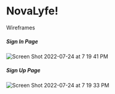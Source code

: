 # NovaLyfe!

Wireframes
<h5>Sign In Page</h5>

![Screen Shot 2022-07-24 at 7 19 41 PM](https://user-images.githubusercontent.com/96600690/180838554-52bf0536-a6ad-4ee8-a859-28550f4f5c7a.png)
<h5>Sign Up Page</h5>

![Screen Shot 2022-07-24 at 7 19 33 PM](https://user-images.githubusercontent.com/96600690/180838570-9ca9f1d2-0986-4d2c-a66c-d35c1d7757e0.png)
